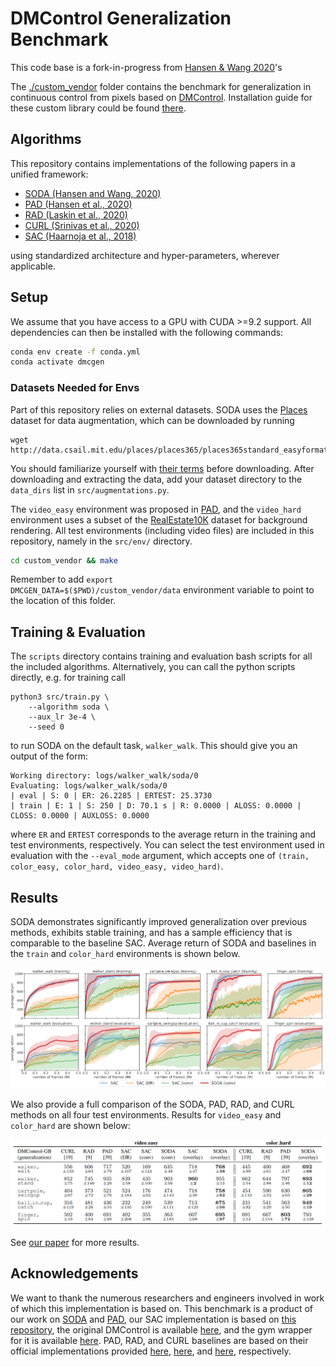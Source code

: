 # DMControl Generalization Benchmark
This code base is a fork-in-progress from [Hansen & Wang 2020](https://arxiv.org/abs/2011.13389)'s 

The [./custom_vendor](./custom_vendor) folder contains the benchmark for generalization in continuous control from pixels based on [DMControl](https://github.com/deepmind/dm_control). Installation guide for these custom library could be found [there](./custom_vendor).

 

## Algorithms

This repository contains implementations of the following papers in a unified framework:

- [SODA (Hansen and Wang, 2020)](https://arxiv.org/abs/2011.13389)
- [PAD (Hansen et al., 2020)](https://arxiv.org/abs/2007.04309)
- [RAD (Laskin et al., 2020)](https://arxiv.org/abs/2004.14990)
- [CURL (Srinivas et al., 2020)](https://arxiv.org/abs/2004.04136)
- [SAC (Haarnoja et al., 2018)](https://arxiv.org/abs/1812.05905)

using standardized architecture and hyper-parameters, wherever applicable. 

## Setup

We assume that you have access to a GPU with CUDA >=9.2 support. All dependencies can then be installed with the following commands:

```bash
conda env create -f conda.yml
conda activate dmcgen
```

### Datasets Needed for Envs

Part of this repository relies on external datasets. SODA uses the [Places](http://places2.csail.mit.edu/download.html) dataset for data augmentation, which can be downloaded by running

```
wget http://data.csail.mit.edu/places/places365/places365standard_easyformat.tar
```

You should familiarize yourself with [their terms](http://places2.csail.mit.edu/download.html) before downloading. After downloading and extracting the data, add your dataset directory to the `data_dirs` list in `src/augmentations.py`.

The `video_easy` environment was proposed in [PAD](https://github.com/nicklashansen/policy-adaptation-during-deployment), and the `video_hard` environment uses a subset of the [RealEstate10K](https://google.github.io/realestate10k/) dataset for background rendering. All test environments (including video files) are included in this repository, namely in the `src/env/` directory.

```bash
cd custom_vendor && make
```

Remember to add `export DMCGEN_DATA=$($PWD)/custom_vendor/data` environment variable to point to the location of this folder.


## Training & Evaluation

The `scripts` directory contains training and evaluation bash scripts for all the included algorithms. Alternatively, you can call the python scripts directly, e.g. for training call

```
python3 src/train.py \
    --algorithm soda \
    --aux_lr 3e-4 \
    --seed 0
```

to run SODA on the default task, `walker_walk`. This should give you an output of the form:

```
Working directory: logs/walker_walk/soda/0
Evaluating: logs/walker_walk/soda/0
| eval | S: 0 | ER: 26.2285 | ERTEST: 25.3730
| train | E: 1 | S: 250 | D: 70.1 s | R: 0.0000 | ALOSS: 0.0000 | CLOSS: 0.0000 | AUXLOSS: 0.0000
```
where `ER` and `ERTEST` corresponds to the average return in the training and test environments, respectively. You can select the test environment used in evaluation with the `--eval_mode` argument, which accepts one of `(train, color_easy, color_hard, video_easy, video_hard)`.


## Results

SODA demonstrates significantly improved generalization over previous methods, exhibits stable training, and has a sample efficiency that is comparable to the baseline SAC. Average return of SODA and baselines in the `train` and `color_hard` environments is shown below.

![soda curves results](figures/results_curves.png)

We also provide a full comparison of the SODA, PAD, RAD, and CURL methods on all four test environments. Results for `video_easy` and `color_hard` are shown below:

![soda table results](figures/results_table.png)

See [our paper](https://arxiv.org/abs/2011.13389) for more results.


## Acknowledgements

We want to thank the numerous researchers and engineers involved in work of which this implementation is based on. This benchmark is a product of our work on [SODA](https://arxiv.org/abs/2011.13389) and [PAD](https://arxiv.org/abs/2007.04309), our SAC implementation is based on [this repository](https://github.com/denisyarats/pytorch_sac_ae), the original DMControl is available [here](https://github.com/deepmind/dm_control), and the gym wrapper for it is available [here](https://github.com/denisyarats/dmc2gym). PAD, RAD, and CURL baselines are based on their official implementations provided [here](https://github.com/nicklashansen/policy-adaptation-during-deployment), [here](https://github.com/MishaLaskin/rad), and [here](https://github.com/MishaLaskin/curl), respectively.
